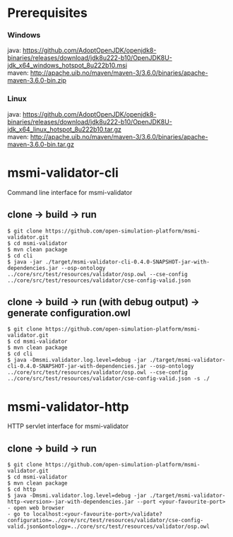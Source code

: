 # Prerequisites
### Windows
java: https://github.com/AdoptOpenJDK/openjdk8-binaries/releases/download/jdk8u222-b10/OpenJDK8U-jdk_x64_windows_hotspot_8u222b10.msi
\
maven: http://apache.uib.no/maven/maven-3/3.6.0/binaries/apache-maven-3.6.0-bin.zip

### Linux
java: https://github.com/AdoptOpenJDK/openjdk8-binaries/releases/download/jdk8u222-b10/OpenJDK8U-jdk_x64_linux_hotspot_8u222b10.tar.gz
\
maven: http://apache.uib.no/maven/maven-3/3.6.0/binaries/apache-maven-3.6.0-bin.tar.gz

# msmi-validator-cli

Command line interface for msmi-validator

## clone -> build -> run
```
$ git clone https://github.com/open-simulation-platform/msmi-validator.git
$ cd msmi-validator
$ mvn clean package
$ cd cli
$ java -jar ./target/msmi-validator-cli-0.4.0-SNAPSHOT-jar-with-dependencies.jar --osp-ontology ../core/src/test/resources/validator/osp.owl --cse-config ../core/src/test/resources/validator/cse-config-valid.json
```

## clone -> build -> run (with debug output) -> generate configuration.owl
```
$ git clone https://github.com/open-simulation-platform/msmi-validator.git
$ cd msmi-validator
$ mvn clean package
$ cd cli
$ java -Dmsmi.validator.log.level=debug -jar ./target/msmi-validator-cli-0.4.0-SNAPSHOT-jar-with-dependencies.jar --osp-ontology ../core/src/test/resources/validator/osp.owl --cse-config ../core/src/test/resources/validator/cse-config-valid.json -s ./
```

# msmi-validator-http

HTTP servlet interface for msmi-validator

## clone -> build -> run
```
$ git clone https://github.com/open-simulation-platform/msmi-validator.git
$ cd msmi-validator
$ mvn clean package
$ cd http
$ java -Dmsmi.validator.log.level=debug -jar ./target/msmi-validator-http-<version>-jar-with-dependencies.jar --port <your-favourite-port>
- open web browser
- go to localhost:<your-favourite-port>/validate?configuration=../core/src/test/resources/validator/cse-config-valid.json&ontology=../core/src/test/resources/validator/osp.owl
```
